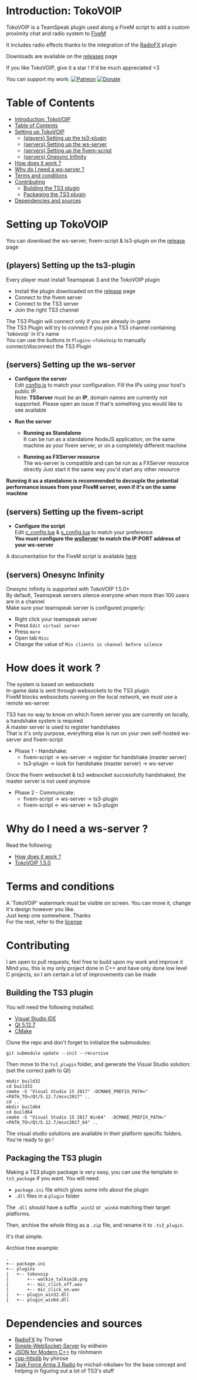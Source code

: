 # Introduction: TokoVOIP
TokoVOIP is a TeamSpeak plugin used along a FiveM script to add a custom proximity chat and radio system to [FiveM](https://fivem.net/)  

It includes radio effects thanks to the integration of the [RadioFX](https://www.myteamspeak.com/addons/f2e04859-d0db-489b-a781-19c2fab29def) plugin  

Downloads are available on the [releases](https://github.com/Itokoyamato/TokoVOIP_TS3/releases) page  

If you like TokoVOIP, give it a star ! It'd be much appreciated <3  

You can support my work:
[![Patreon](https://img.shields.io/badge/Become%20a-patron-orange)](https://www.patreon.com/Itokoyamato)
[![Donate](https://img.shields.io/badge/Donate-PayPal-green.svg)](https://www.paypal.com/cgi-bin/webscr?cmd=_s-xclick&hosted_button_id=H2UXEZBF5KQBL&source=url)  

# Table of Contents
- [Introduction: TokoVOIP](#introduction-tokovoip)
- [Table of Contents](#table-of-contents)
- [Setting up TokoVOIP](#setting-up-tokovoip)
  - [(players) Setting up the ts3-plugin](#players-setting-up-the-ts3-plugin)
  - [(servers) Setting up the ws-server](#servers-setting-up-the-ws-server)
  - [(servers) Setting up the fivem-script](#servers-setting-up-the-fivem-script)
  - [(servers) Onesync Infinity](#servers-onesync-infinity)
- [How does it work ?](#how-does-it-work-)
- [Why do I need a ws-server ?](#why-do-i-need-a-ws-server-)
- [Terms and conditions](#terms-and-conditions)
- [Contributing](#contributing)
  - [Building the TS3 plugin](#building-the-ts3-plugin)
  - [Packaging the TS3 plugin](#packaging-the-ts3-plugin)
- [Dependencies and sources](#dependencies-and-sources)

# Setting up TokoVOIP
You can download the ws-server,  fivem-script & ts3-plugin on the [release](https://github.com/Itokoyamato/TokoVOIP_TS3/releases) page  

## (players) Setting up the ts3-plugin
Every player must install Teamspeak 3 and the TokoVOIP plugin  
* Install the plugin downloaded on the [release](https://github.com/Itokoyamato/TokoVOIP_TS3/releases) page  
* Connect to the fivem server
* Connect to the TS3 server
* Join the right TS3 channel

The TS3 Plugin will connect only if you are already in-game  
The TS3 Plugin will try to connect if you join a TS3 channel containing 'tokovoip' in it's name  
You can use the buttons in `Plugins->TokoVoip` to manually connect/disconnect the TS3 Plugin  
## (servers) Setting up the ws-server
* **Configure the server**  
Edit [config.js](https://github.com/Itokoyamato/TokoVOIP_TS3/blob/feat-websocket-proxy/ws_server/config.js) to match your configuration. Fill the IPs using your host's public IP.  
Note: **TSServer** must be an **IP**, domain names are currently not supported. Please open an issue if that's something you would like to see available  

* **Run the server**
  * **Running as Standalone**  
It can be run as a standalone NodeJS application, on the same machine as your fivem server, or on a completely different machine  

  * **Running as FXServer resource**  
The ws-server is compatible and can be run as a FXServer resource directly
Just start it the same way you'd start any other resource  

**Running it as a standalone is recommended to decouple the potential performance issues from your FiveM server, even if it's on the same machine**  

## (servers) Setting up the fivem-script
* **Configure the script**  
Edit [c_config.lua](https://github.com/Itokoyamato/TokoVOIP_TS3/blob/feat-websocket-proxy/fivem_script/tokovoip_script/c_config.lua) & [s_config.lua](https://github.com/Itokoyamato/TokoVOIP_TS3/blob/feat-websocket-proxy/fivem_script/tokovoip_script/s_config.lua) to match your preference  
**You must configure the [wsServer](https://github.com/Itokoyamato/TokoVOIP_TS3/blob/feat-websocket-proxy/fivem_script/tokovoip_script/c_config.lua#L20) to match the IP:PORT address of your ws-server**  

A documentation for the FiveM script is available [here](fivem_script)  

## (servers) Onesync Infinity
Onesync infinity is supported with TokoVOIP 1.5.0+  
By default, Teamspeak servers silence everyone when more than 100 users are in a channel  
Make sure your teamspeak server is configured properly:
* Right click your teamspeak server
* Press `Edit virtual server`
* Press `more`
* Open tab `Misc`
* Change the value of `Min clients in channel before silence`  

# How does it work ?
The system is based on websockets  
In-game data is sent through websockets to the TS3 plugin  
FiveM blocks websockets running on the local network, we must use a remote ws-server  

TS3 has no way to know on which fivem server you are currently on locally, a handshake system is required  
A master server is used to register handshakes  
That is it's only purpose, everything else is run on your own self-hosted ws-server and fivem-script  

* Phase 1 - Handshake:
  * fivem-script -> ws-server -> register for handshake (master server)
  * ts3-plugin -> look for handshake (master server) -> ws-server

Once the fivem websocket & ts3 websocket successfully handshaked, the master server is not used anymore

* Phase 2 - Communicate:
  * fivem-script -> ws-server -> ts3-plugin
  * fivem-script <- ws-server <- ts3-plugin

# Why do I need a ws-server ?
Read the following:
- [How does it work ?](#how-does-it-work-?)
- [TokoVOIP 1.5.0](https://github.com/Itokoyamato/TokoVOIP_TS3/pull/117)

# Terms and conditions
A 'TokoVOIP' watermark must be visible on screen. You can move it, change it's design however you like.  
Just keep one somewhere. Thanks  
For the rest, refer to the [license](LICENSE.md)  

# Contributing
I am open to pull requests, feel free to build upon my work and improve it
Mind you, this is my only project done in C++ and have only done low level C projects, so I am certain a lot of improvements can be made

## Building the TS3 plugin

You will need the following installed:
- [Visual Studio IDE](https://visualstudio.microsoft.com/vs/)
- [Qt 5.12.7](https://download.qt.io/archive/qt/5.12.7/5.12.7/)
- [CMake](https://cmake.org/)

Clone the repo and don't forget to initialize the submodules:
```
git submodule update --init --recursive
```

Then move to the `ts3_plugin` folder, and generate the Visual Studio solution: (set the correct path to Qt)
```
mkdir build32
cd build32
cmake -G "Visual Studio 15 2017" -DCMAKE_PREFIX_PATH="<PATH_TO>/Qt/5.12.7/msvc2017" ..
cd ..
mkdir build64
cd build64
cmake -G "Visual Studio 15 2017 Win64"  -DCMAKE_PREFIX_PATH="<PATH_TO>/Qt/5.12.7/msvc2017_64" ..
```

The visual studio solutions are available in their platform specific folders.
You're ready to go !

## Packaging the TS3 plugin

Making a TS3 plugin package is very easy, you can use the template in `ts3_package` if you want.
You will need:
- `package.ini` file which gives some info about the plugin
- `.dll` files in a `plugin` folder

The `.dll` should have a suffix `_win32` or `_win64` matching their target platforms.

Then, archive the whole thing as a `.zip` file, and rename it to `.ts3_plugin`.

It's that simple.

Archive tree example:
```
.
+-- package.ini
+-- plugins
|   +-- tokovoip
|       +-- walkie_talkie16.png
|       +-- mic_click_off.wav
|       +-- mic_click_on.wav
|   +-- plugin_win32.dll
|   +-- plugin_win64.dll
```

# Dependencies and sources

- [RadioFX](https://github.com/thorwe/teamspeak-plugin-radiofx) by Thorwe
- [Simple-WebSocket-Server](https://gitlab.com/eidheim/Simple-WebSocket-Server) by eidheim
- [JSON for Modern C++](https://github.com/nlohmann/json.git) by nlohmann
- [cpp-httplib](https://github.com/yhirose/cpp-httplib) by yhirose
- [Task Force Arma 3 Radio](https://github.com/michail-nikolaev/task-force-arma-3-radio) by michail-nikolaev for the base concept and helping in figuring out a lot of TS3's stuff
